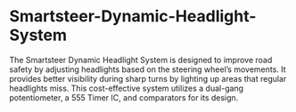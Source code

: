 # Smartsteer-Dynamic-Headlight-System
The Smartsteer Dynamic Headlight System is designed to improve road safety by adjusting headlights based on the steering wheel’s movements. It provides better visibility during sharp turns by lighting up areas that regular headlights miss. This cost-effective system utilizes a dual-gang potentiometer, a 555 Timer IC, and comparators for its design.
